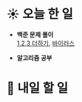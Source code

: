 # ☀️ 오늘 한 일

- **백준 문제 풀이**<br>
  [1,2,3 더하기](https://www.acmicpc.net/problem/9095),
  [바이러스](https://www.acmicpc.net/problem/2606)

- **알고리즘 공부**

# 🚩 내일 할 일
